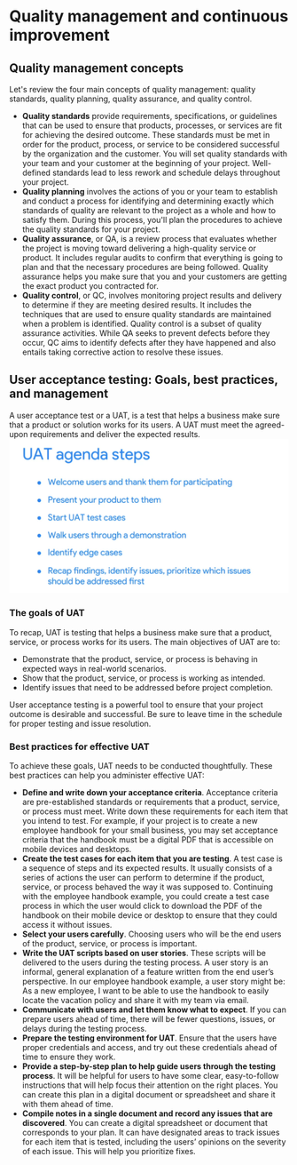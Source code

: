 # Quality management and continuous improvement

## Quality management concepts
Let's review the four main concepts of quality management: quality standards, quality planning, quality assurance, and quality control.
- **Quality standards** provide requirements, specifications, or guidelines that can be used to ensure that products, processes, or services are fit for achieving the desired outcome. These standards must be met in order for the product, process, or service to be considered successful by the organization and the customer. You will set quality standards with your team and your customer at the beginning of your project. Well-defined standards lead to less rework and schedule delays throughout your project.
- **Quality planning** involves the actions of you or your team to establish and conduct a process for identifying and determining exactly which standards of quality are relevant to the project as a whole and how to satisfy them. During this process, you'll plan the procedures to achieve the quality standards for your project.
- **Quality assurance**, or QA, is a review process that evaluates whether the project is moving toward delivering a high-quality service or product. It includes regular audits to confirm that everything is going to plan and that the necessary procedures are being followed. Quality assurance helps you make sure that you and your customers are getting the exact product you contracted for.											
- **Quality control**, or QC, involves monitoring project results and delivery to determine if they are meeting desired results. It includes the techniques that are used to ensure quality standards are maintained when a problem is identified. Quality control is a subset of quality assurance activities. While QA seeks to prevent defects before they occur, QC aims to identify defects after they have happened and also entails taking corrective action to resolve these issues.

## User acceptance testing: Goals, best practices, and management
A user acceptance test or a UAT, is a test that helps a business make sure that a product or solution works for its users. A UAT must meet the agreed-upon requirements and deliver the expected results.
![](imgs/pic1.png)

### The goals of UAT
To recap, UAT is testing that helps a business make sure that a product, service, or process works for its users. The main objectives of UAT are to:
- Demonstrate that the product, service, or process is behaving in expected ways in real-world scenarios. 
- Show that the product, service, or process is working as intended.
- Identify issues that need to be addressed before project completion.

User acceptance testing is a powerful tool to ensure that your project outcome is desirable and successful. Be sure to leave time in the schedule for proper testing and issue resolution.

### Best practices for effective UAT
To achieve these goals, UAT needs to be conducted thoughtfully. These best practices can help you administer effective UAT:

- **Define and write down your acceptance criteria**. Acceptance criteria are pre-established standards or requirements that a product, service, or process must meet. Write down these requirements for each item that you intend to test. For example, if your project is to create a new employee handbook for your small business, you may set acceptance criteria that the handbook must be a digital PDF that is accessible on mobile devices and desktops.
- **Create the test cases for each item that you are testing**. A test case is a sequence of steps and its expected results. It usually consists of a series of actions the user can perform to determine if the product, service, or process behaved the way it was supposed to. Continuing with the employee handbook example, you could create a test case process in which the user would click to download the PDF of the handbook on their mobile device or desktop to ensure that they could access it without issues.
- **Select your users carefully**. Choosing users who will be the end users of the product, service, or process is important.
- **Write the UAT scripts based on user stories**. These scripts will be delivered to the users during the testing process. A user story is an informal, general explanation of a feature written from the end user’s perspective. In our employee handbook example, a user story might be: As a new employee, I want to be able to use the handbook to easily locate the vacation policy and share it with my team via email.
- **Communicate with users and let them know what to expect**. If you can prepare users ahead of time, there will be fewer questions, issues, or delays during the testing process.
- **Prepare the testing environment for UAT**. Ensure that the users have proper credentials and access, and try out these credentials ahead of time to ensure they work.
- **Provide a step-by-step plan to help guide users through the testing process**. It will be helpful for users to have some clear, easy-to-follow instructions that will help focus their attention on the right places. You can create this plan in a digital document or spreadsheet and share it with them ahead of time.
- **Compile notes in a single document and record any issues that are discovered**. You can create a digital spreadsheet or document that corresponds to your plan. It can have designated areas to track issues for each item that is tested, including the users’ opinions on the severity of each issue. This will help you prioritize fixes.


